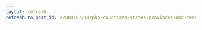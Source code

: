 ```yaml
---
layout: refresh
refresh_to_post_id: /2008/07/11/php-countires-states-provinces-and-territories-array
---
```

